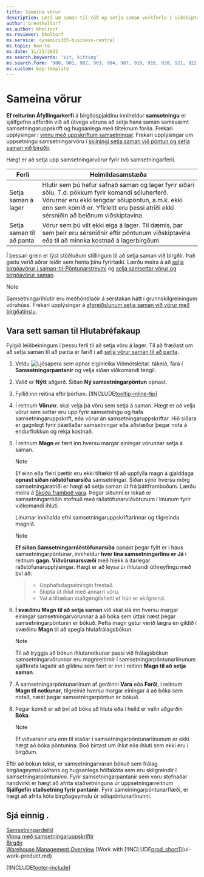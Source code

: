 ```yaml
---
title: Sameina vörur
description: Læri um saman-til-röð og setja saman verkferla í viðskiptum miðsvæðis.
author: brentholtorf
ms.author: bholtorf
ms.reviewer: bholtorf
ms.service: dynamics365-business-central
ms.topic: how-to
ms.date: 11/23/2022
ms.search.keywords: 'kit, kitting'
ms.search.form: '900, 901, 902, 903, 904, 907, 910, 916, 920, 921, 922, 923, 940, 941, 942, 930, 931, 932, 914, 915, 905'
ms.custom: bap-template
---
```

# <a name="assemble-items"></a>Sameina vörur

 **Ef reiturinn Áfyllingarkerfi**  á birgðaspjaldinu inniheldur  **samsetningu** er sjálfgefna aðferðin við að útvega vöruna að setja hana saman samkvæmt samsetningaruppskrift og hugsanlega með tilteknum forða. Frekari upplýsingar í  [vinnu með uppskriftum samsetningar](assembly-how-work-assembly-boms.md). Frekari upplýsingar um uppsetningu samsetningarvöru í  [skilningi setja saman við pöntun og setja saman við birgðir](assembly-assemble-to-order-or-assemble-to-stock.md).

Hægt er að setja upp samsetningarvörur fyrir tvö samsetningarferli.

|Ferli  |Heimildasamstæða  |
|---------|---------|
|Setja saman á lager     | Hlutir sem þú hefur safnað saman og lager fyrir síðari sölu. T.d. pökkum fyrir komandi söluherferð. Vörurnar eru ekki tengdar sölupöntun, a.m.k. ekki enn sem komið er. Yfirleitt eru þessi atriði ekki sérsniðin að beiðnum viðskiptavina.        |
|Setja saman til að panta     | Vörur sem þú vilt ekki eiga á lager. Til dæmis, þar sem þeir eru sérsniðnir eftir pöntunum viðskiptavina eða til að minnka kostnað á lagerbirgðum. |
  
Í þessari grein er lýst stöðluðum stillingum til að setja saman við birgðir. Það gætu verið aðrar leiðir sem henta þínu fyrirtæki. Lærðu meira á að  [selja birgðavörur í saman-til-Pöntunarstreymi](assembly-how-to-sell-assemble-to-order-items-and-inventory-items-together.md)  og  [selja samsettar vörur og birgðavörur saman](assembly-how-to-sell-assemble-to-order-items-and-inventory-items-together.md).

> [!NOTE]  
> Samsetningaríhlutir eru meðhöndlaðir á sérstakan hátt í grunnskilgreiningum vöruhúss. Frekari upplýsingar á  [afgreiðslunum setja saman við vörur með birgðatínslu](warehouse-how-to-pick-items-with-inventory-picks.md#handling-assemble-to-order-items-with-inventory-picks).

## <a name="to-assemble-an-item-to-stock"></a>Vara sett saman til Hlutabréfakaup

Fylgið leiðbeiningum í þessu ferli til að setja vöru á lager. Til að fræðast um að setja saman til að panta er farið í að  [selja vörur saman til að panta](assembly-how-to-sell-items-assembled-to-order.md).

1. Veldu ![Ljósapera sem opnar eiginleika Viðmótsleitar.](media/ui-search/search_small.png "Segðu mér hvað þú vilt gera") táknið, fara í **Samsetningarpantanir** og velja síðan viðkomandi tengil.  
2. Valið er **Nýtt** aðgerð. Síðan **Ný samsetningarpöntun** opnast.  
3. Fyllið inn reitina eftir þörfum. [!INCLUDE[tooltip-inline-tip](includes/tooltip-inline-tip_md.md)]
4. Í reitnum  **Vörunr.** skal velja þá vöru sem setja á saman. Hægt er að velja vörur sem settar eru upp fyrir samsetningu og hafa samsetningaruppskrift, eða vörur án samsetningaruppskriftar. Hið síðara er gagnlegt fyrir óáætlaðar samsetningar eða aðstæður þegar nota á endurflokkun og rekja kostnað.  
5. Í reitnum **Magn** er fært inn hversu margar einingar vörunnar setja á saman.  

    > [!NOTE]  
    >  Ef einn eða fleiri þættir eru ekki tiltækir til að uppfylla magn á gjalddaga  **opnast síðan ráðstöfunarsíða**  samsetningar. Síðan sýnir hversu mörg samsetningaratriði er hægt að setja saman út frá þáttframboðum. Lærðu meira á  [Skoða framboð vara](inventory-how-availability-overview.md). Þegar síðunni er lokað er samsetningarröðin stofnuð með ráðstöfunarviðvörunum í línunum fyrir viðkomandi íhluti.  

    Línurnar innihalda efni samsetningaruppskriftarinnar og tilgreinda magnið.  

    > [!NOTE]  
    >   **Ef síðan Samsetningarráðstöfunarsíða**  opnast þegar fyllt er í haus samsetningarpöntunar, inniheldur  **hver lína samsetningarlínu er Já**  í reitnum  **gagn. Viðvörunarsvæði**  með hlekk á ítarlegar ráðstöfunarupplýsingar. <!--check whether this field help is useful For more information, see Check Availability.--> Hægt er að leysa úr íhlutandi úthreyfingu með því að:

    > * Upphafsdagsetningin frestað.
    > * Skipta út íhlut með annarri vöru.
    > * Val á tiltækan staðgengilsheiti ef hún er skilgreind.  

6.  **Í svæðinu Magn til að setja saman**  við skal slá inn hversu margar einingar samsetningarvörunnar á að bóka sem úttak næst þegar samsetningarpöntunin er bókuð. Þetta magn getur verið lægra en gildið í svæðinu **Magn** til að spegla hlutafrálagsbókun.  

    > [!NOTE]  
    >  Til að tryggja að bókun íhlutanotkunar passi við frálagsbókun samsetningarvörunnar eru magnreitirnir í samsetningarpöntunarlínunum sjálfkrafa lagaðir að gildinu sem fært er inn í reitinn **Magn til að setja saman**.  
7. Á samsetningarpöntunarlínum af gerðinni **Vara** eða **Forði**, í reitnum **Magn til notkunar**, tilgreinið hversu margar einingar á að bóka sem notað, næst þegar samsetningarpöntun er bókuð.
8. Þegar komið er að því að bóka að hluta eða í heild er valin aðgerðin **Bóka**.  

    > [!NOTE]  
    >  Ef viðvaranir eru enn til staðar í samsetningarpöntunarlínunum er ekki hægt að bóka pöntunina. Boð birtast um íhlut eða íhluti sem ekki eru í birgðum.  

Eftir að bókun tekst, er samsetningarvaran bókuð sem frálag birgðageymslukótans og hugsanlegs hólfakóta sem eru skilgreindir í samsetningarpöntuninni. Fyrir samsetningarpantanir sem voru stofnaðar handvirkt er hægt að afrita staðsetninguna úr uppsetningarreitnum **Sjálfgefin staðsetning fyrir pantanir**. Fyrir sameiningarpöntunarflæði, er hægt að afrita kóta birgðageymslu úr sölupöntunarlínunni.  

## <a name="see-also"></a>Sjá einnig .

[Samsetningardeild](assembly-assemble-items.md)  
[Vinna með samsetningaruppskriftir](assembly-how-work-assembly-boms.md)  
[Birgðir](inventory-manage-inventory.md)  
[Warehouse Management Overview](design-details-warehouse-management.md)
[Work with [!INCLUDE[prod_short](includes/prod_short.md)]](ui-work-product.md)  

[!INCLUDE[footer-include](includes/footer-banner.md)]
